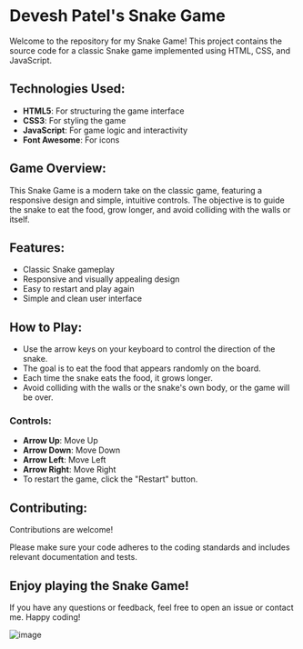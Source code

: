 # Devesh Patel's Snake Game

Welcome to the repository for my Snake Game! This project contains the source code for a classic Snake game implemented using HTML, CSS, and JavaScript.

## Technologies Used:
- **HTML5**: For structuring the game interface
- **CSS3**: For styling the game
- **JavaScript**: For game logic and interactivity
- **Font Awesome**: For icons

## Game Overview:
This Snake Game is a modern take on the classic game, featuring a responsive design and simple, intuitive controls. The objective is to guide the snake to eat the food, grow longer, and avoid colliding with the walls or itself.

## Features:
- Classic Snake gameplay
- Responsive and visually appealing design
- Easy to restart and play again
- Simple and clean user interface

## How to Play:
- Use the arrow keys on your keyboard to control the direction of the snake.
- The goal is to eat the food that appears randomly on the board.
- Each time the snake eats the food, it grows longer.
- Avoid colliding with the walls or the snake's own body, or the game will be over.

### Controls:
- **Arrow Up**: Move Up
- **Arrow Down**: Move Down
- **Arrow Left**: Move Left
- **Arrow Right**: Move Right
- To restart the game, click the "Restart" button.

## Contributing:
Contributions are welcome! 

Please make sure your code adheres to the coding standards and includes relevant documentation and tests.

## Enjoy playing the Snake Game!
If you have any questions or feedback, feel free to open an issue or contact me. Happy coding!

![image](https://github.com/D3v3shPat3l/snake-game/assets/171942470/72191e2e-04f5-402b-b36e-2bd7e5e54de8)


